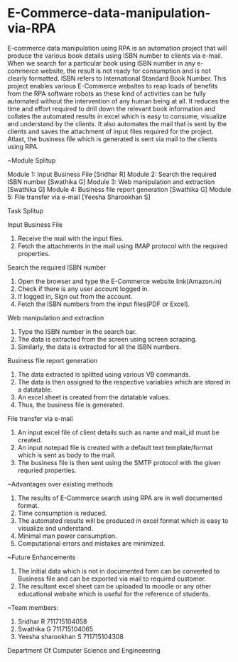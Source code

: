 # E-Commerce-data-manipulation-via-RPA
E-commerce data manipulation using RPA is an automation project that will produce the various book details using ISBN number to clients via e-mail. When we search for a particular book using ISBN number in any e-commerce website, the result is not ready for consumption and is not clearly formatted. ISBN refers to International Standard Book Number. 
           This project enables various E-Commerce websites to reap loads of benefits from the RPA software robots as these kind of activities can be fully automated without the intervention of any human being at all.  It reduces the time and effort required to drill down the relevant book information and collates the automated results in excel which is easy to consume, visualize and understand by the clients. It also automates the mail that is sent by the clients and saves the attachment of input files required for the project. Atlast, the business file which is generated is sent via mail to the clients using RPA. 


~Module Splitup

Module 1: Input Business File                [Sridhar R]
Module 2: Search the required ISBN number    [Swathika G]
Module 3: Web manipulation and extraction    [Swathika G]
Module 4: Business file report generation    [Swathika G]
Module 5: File transfer via e-mail           [Yeesha Sharookhan S] 

Task Splitup

Input Business File

1) Receive the mail with the input files.
2) Fetch the attachments in the mail using IMAP protocol with the required properties.
     
Search the required ISBN number

1) Open the browser and type the E-Commerce website link(Amazon.in)
2) Check if there is any user account logged in.
3) If logged in, Sign out from the account.
4) Fetch the ISBN numbers from the input files(PDF or Excel).


Web manipulation and extraction

1) Type the ISBN number in the search bar.
2) The data is extracted from the screen using screen scraping.
3) Similarly, the data is extracted for all the ISBN numbers.

Business file report generation 

1) The data extracted is splitted using various VB commands.
2) The data is then assigned to the respective variables which are stored in a datatable.
3) An excel sheet is created from the datatable values.
4) Thus, the business file is generated.

File transfer via e-mail

1) An input excel file of client details such as name and mail_id must be created.
2) An input notepad file is created with a default text template/format  which is sent as body to the mail.
3) The business file is then sent using the SMTP protocol with the given requried properties.

~Advantages over existing methods

1) The results of  E-Commerce search using RPA are in well documented format. 
2) Time consumption is reduced.
3) The automated results will be produced in excel format which is easy to visualize and understand.
4) Minimal man power consumption. 
5) Computational errors and mistakes are minimized. 

~Future Enhancements

1) The initial data which is not in documented form can be converted to Business file and can be exported via mail to required customer.
2) The resultant excel sheet can be uploaded to moodle or any other educational website which is useful for the reference of students.

~Team members: 
1) Sridhar R                711715104058
2) Swathika G               711715104065
3) Yeesha sharookhan S      711715104308

Department Of Computer Science and Engineeering
